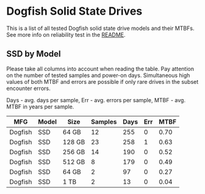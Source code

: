 Dogfish Solid State Drives
==========================

This is a list of all tested Dogfish solid state drive models and their MTBFs. See
more info on reliability test in the [README](https://github.com/bsdhw/SMART).

SSD by Model
------------

Please take all columns into account when reading the table. Pay attention on the
number of tested samples and power-on days. Simultaneous high values of both MTBF
and errors are possible if only rare drives in the subset encounter errors.

Days - avg. days per sample,
Err  - avg. errors per sample,
MTBF - avg. MTBF in years per sample.

| MFG       | Model              | Size   | Samples | Days  | Err   | MTBF |
|-----------|--------------------|--------|---------|-------|-------|------|
| Dogfish   | SSD                | 64 GB  | 12      | 255   | 0     | 0.70   |
| Dogfish   | SSD                | 128 GB | 23      | 258   | 1     | 0.63   |
| Dogfish   | SSD                | 256 GB | 14      | 190   | 0     | 0.52   |
| Dogfish   | SSD                | 512 GB | 8       | 179   | 0     | 0.49   |
| Dogfish   | SSD                | 64 GB  | 2       | 97    | 0     | 0.27   |
| Dogfish   | SSD                | 1 TB   | 2       | 13    | 0     | 0.04   |

